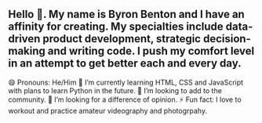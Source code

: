## Hello 👋. My name is Byron Benton and I have an affinity for creating. My specialties include data-driven product development, strategic decision-making and writing code. I push my comfort level in an attempt to get better each and every day.


😄 Pronouns: He/Him
🌱 I’m currently learning HTML, CSS and JavaScript with plans to learn Python in the future. 
👯 I’m looking to add to the community.
🤔 I’m looking for a difference of opinion.
⚡ Fun fact: I love to workout and practice amateur videography and photogrpahy.





<!--
**ByronBenton/ByronBenton** is a ✨ _special_ ✨ repository because its `README.md` (this file) appears on your GitHub profile.

Here are some ideas to get you started:

- 🔭 I’m currently working on ...
- 🌱 I’m currently learning ...
- 👯 I’m looking to collaborate on ...
- 🤔 I’m looking for help with ...
- 💬 Ask me about ...
- 📫 How to reach me: ...
- 😄 Pronouns: ...
- ⚡ Fun fact: ...
-->
